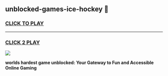 
## unblocked-games-ice-hockey 👋
<h3>
<a href="https://premium.freeplayer.one?title=unblocked-games-ice-hockey&ref=14F">CLICK TO PLAY</a></h3>
<hr>

<h3>
<a href="https://premium.freeplayer.one?title=unblocked-games-ice-hockey&ref=14F">CLICK 2 PLAY</a>
  
</h3>

<a href="https://premium.freeplayer.one?title=unblocked-games-ice-hockey&ref=12F/"><img src="https://clearcache.store/games.png"></a>


**worlds hardest game unblocked: Your Gateway to Fun and Accessible Online Gaming**

